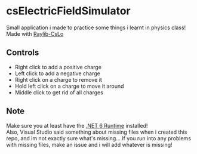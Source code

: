 # csElectricFieldSimulator

Small application i made to practice some things i learnt in physics class! \
Made with [Raylib-CsLo](https://github.com/NotNotTech/Raylib-CsLo)

## Controls
- Right click to add a positive charge
- Left click to add a negative charge
- Right click on a charge to remove it
- Hold left click on a charge to move it around
- Middle click to get rid of all charges

## Note
Make sure you at least have the [.NET 6 Runtime](https://dotnet.microsoft.com/en-us/download/dotnet/6.0) installed! \
Also, Visual Studio said something about missing files when i created this repo, and im not exactly sure what's missing... If you run into any problems with missing files, make an issue and i will add whatever is missing!
